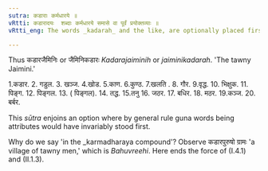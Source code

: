```yaml
---
sutra: कडाराः कर्मधारये ॥
vRtti: कडारादयः  शब्दाः कर्मधारये समासे वा पूर्वं प्रयोक्तव्याः ॥
vRtti_eng: The words _kadarah_ and the like, are optionally placed first in the _karma-dharaya_.

---
```

Thus कडारजैमिनिः or जैमिनिकडारः _Kadarajaiminih_ or _jaiminikadarah_. 'The tawny Jaimini.'

1.कडार. 2. गडुल. 3. खञ्ज. 4.खोड. 5.काण. 6.कुण्ठ. 7.खलति . 8. गौर. 9.वृद्ध.  10. भिक्षुक. 11. पिङ्ग. 12. पिङ्गल. 13. ( पिङ्गल). 14. तद्ध. 15.तनु 16. जठर. 17. बधिर. 18. मठर. 19.कञ्ज. 20. बर्बर.

This _sūtra_ enjoins an option where by general rule guna words being attributes would have invariably stood first.

Why do we say 'in the _karmadharaya compound'? Observe कडारपुरुषो ग्रामः 'a village of tawny men,' which is _Bahuvreehi_. Here ends the force of (I.4.1) and (II.1.3). 